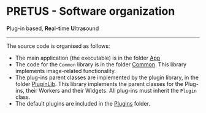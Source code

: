 # PRETUS - Software organization
**P**lug-in based, **Re**al-**t**ime **U**ltra**s**ound

---

The source code is organised as follows:

* The main application (the executable) is in the folder [App](App)
* The code for the `Common` library is in the folder [Common](Common). This library implements image-related functionality.
* The plug-ins parent classes are implemented by the plugin library, in the folder [PluginLib](PluginLib). This library implements the parent classes for the Plug-ins, their Workers and their Widgets. All plug-ins must inherit the `Plugin` class.
* The default plugins are included in the [Plugins](Plugins) folder.

